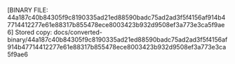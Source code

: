 [BINARY FILE: 44a187c40b84305f9c8190335ad21ed88590badc75ad2ad3f5f4156af914b47714412277e61e88317b855478ece8003423b932d9508ef3a773e3ca5f9ae6]
Stored copy: docs/converted-binary/44a187c40b84305f9c8190335ad21ed88590badc75ad2ad3f5f4156af914b47714412277e61e88317b855478ece8003423b932d9508ef3a773e3ca5f9ae6
